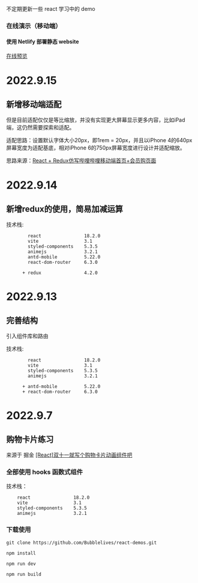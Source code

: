 不定期更新一些 react 学习中的 demo

### 在线演示（移动端）

#### 使用 Netlify 部署静态 website

[在线预览](https://react-demos.netlify.app)

# 2022.9.15

## 新增移动端适配

但是目前适配仅仅是等比缩放，并没有实现更大屏幕显示更多内容，比如iPad端，这仍然需要探索和适配。

适配思路：设置默认字体大小20px，即1rem = 20px，并且以iPhone 4的640px屏幕宽度为适配基底，相对iPhone 6的750px屏幕宽度进行设计并适配缩放。

思路来源：[React + Redux仿写哔哩哔哩移动端首页+会员购页面](https://github.com/gemini-hjl/bilibili-page.git)

# 2022.9.14 

## 新增redux的使用，简易加减运算

技术栈:
```
        react                18.2.0
        vite                 3.1
        styled-components    5.3.5
        animejs              3.2.1
        antd-mobile          5.22.0
        react-dom-router     6.3.0

      + redux                4.2.0
```

# 2022.9.13

## 完善结构
引入组件库和路由

技术栈:

```
        react                18.2.0
        vite                 3.1
        styled-components    5.3.5
        animejs              3.2.1

      + antd-mobile          5.22.0
      + react-dom-router     6.3.0
```


# 2022.9.7

## 购物卡片练习

来源于 掘金 [[React]双十一就写个购物卡片动画组件吧](https://juejin.cn/post/7027321138313166878)

### 全部使用 hooks 函数式组件

技术栈：

```
    react                18.2.0
    vite                 3.1
    styled-components    5.3.5
    animejs              3.2.1
```



### 下载使用

```
git clone https://github.com/Bubblelives/react-demos.git

npm install

npm run dev

npm run build
```
